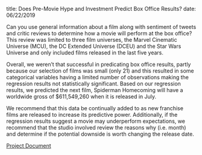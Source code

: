 title: Does Pre-Movie Hype and Investment Predict Box Office Results?
date: 06/22/2019

Can you use general information about a film along with sentiment of tweets and critic reviews to determine how a movie will perform at the box office? This review was limited to three film universes, the Marvel Cinematic Universe (MCU), the DC Extended Universe (DCEU) and the Star Wars Universe and only included films released in the last five years.

Overall, we weren’t that successful in predicating box office results, partly because our selection of films was small (only 21) and this resulted in some categorical variables having a limited number of observations making the regression results not statistically significant. Based on our regression results, we predicted the next film, Spiderman Homecoming will have a worldwide gross of $611,549,260 when it is released in July.

We recommend that this data be continually added to as new franchise films are released to increase its predictive power. Additionally, if the regression results suggest a movie may underperform expectations, we recommend that the studio involved review the reasons why (i.e. month) and determine if the potential downside is worth changing the release date.


<a href="{{ url_for('static', filename='project_files/BoxOfficeAnalysis.docx') }}">Project Document</a><a></a>
